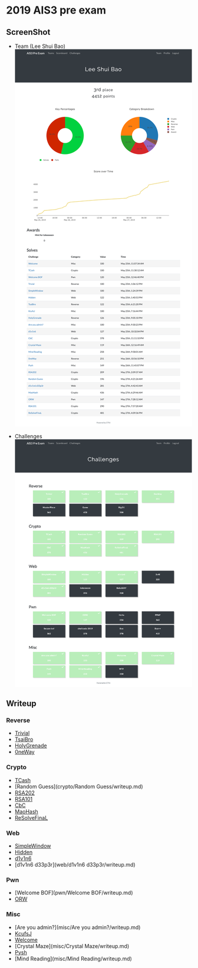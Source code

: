 # 2019 AIS3 pre exam

## ScreenShot
- Team (Lee Shui Bao)
![](team.png)

- Challenges
![](challenges.png)

## Writeup

### Reverse
- [Trivial](reverse/Trivial/writeup.md)
- [TsaiBro](reverse/TsaiBro/writeup.md)
- [HolyGrenade](reverse/HolyGrenade/writeup.md)
- [0neWay](reverse/0neWay/writeup.md)

### Crypto
- [TCash](crypto/TCash/writeup.md)
- [Random Guess](crypto/Random Guess/writeup.md)
- [RSA202](crypto/RSA202/writeup.md)
- [RSA101](crypto/RSA101/writeup.md)
- [CbC](crypto/CBC/writeup.md)
- [MaoHash](crypto/MaoHash/writeup.md)
- [ReSolveFinaL](crypto/ReSolveFinaL/writeup.md)

### Web
- [SimpleWindow](web/SimpleWindow/writeup.md)
- [Hidden](web/Hidden/writeup.md)
- [d1v1n6](web/d1v1n6/writeup.md)
- [d1v1n6 d33p3r](web/d1v1n6 d33p3r/writeup.md)

### Pwn
- [Welcome BOF](pwn/Welcome BOF/writeup.md)
- [ORW](pwn/ORW/writeup.md)

### Misc
- [Are you admin?](misc/Are you admin?/writeup.md)
- [KcufsJ](misc/KcufsJ/writeup.md)
- [Welcome](misc/Welcome/writeup.md)
- [Crystal Maze](misc/Crystal Maze/writeup.md)
- [Pysh](misc/Pysh/writeup.md)
- [Mind Reading](misc/Mind Reading/writeup.md)